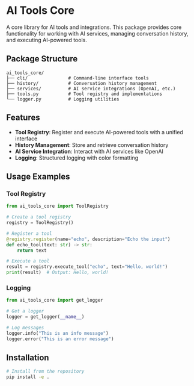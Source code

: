 # AI Tools Core

A core library for AI tools and integrations. This package provides core functionality for working with AI services, managing conversation history, and executing AI-powered tools.

## Package Structure

```text
ai_tools_core/
├── cli/               # Command-line interface tools
├── history/           # Conversation history management
├── services/          # AI service integrations (OpenAI, etc.)
├── tools.py           # Tool registry and implementations
└── logger.py          # Logging utilities
```

## Features

- **Tool Registry**: Register and execute AI-powered tools with a unified interface
- **History Management**: Store and retrieve conversation history
- **AI Service Integration**: Interact with AI services like OpenAI
- **Logging**: Structured logging with color formatting

## Usage Examples

### Tool Registry

```python
from ai_tools_core import ToolRegistry

# Create a tool registry
registry = ToolRegistry()

# Register a tool
@registry.register(name="echo", description="Echo the input")
def echo_tool(text: str) -> str:
    return text

# Execute a tool
result = registry.execute_tool("echo", text="Hello, world!")
print(result)  # Output: Hello, world!
```

### Logging

```python
from ai_tools_core import get_logger

# Get a logger
logger = get_logger(__name__)

# Log messages
logger.info("This is an info message")
logger.error("This is an error message")
```

## Installation

```bash
# Install from the repository
pip install -e .
```
